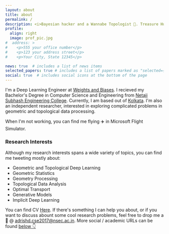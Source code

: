 ```yaml
---
layout: about
title: about
permalink: /
description: <i>Bayesian hacker and a Wannabe Topologist 🍩. Treasure Hunting in Non-Euclidean Spaces 🗺️.</i>
profile:
  align: right
  image: prof_pic.jpg
#  address: >
#    <p>555 your office number</p>
#    <p>123 your address street</p>
#    <p>Your City, State 12345</p>

news: true  # includes a list of news items
selected_papers: true # includes a list of papers marked as "selected={true}"
social: true  # includes social icons at the bottom of the page
---
```


I'm a Deep Learning Engineer at [Weights and Biases](https://wandb.ai). I recieved my Bachelor's Degree in Computer Science and Engineering from [Netaji Subhash Engineering College](https://nsec.ac.in). Currently, I am based out of [Kolkata](https://goo.gl/maps/JezzqBHDZnpeonq5A). I'm also an independent researcher, interested in exploring complicated problems in geometric and topological data processing.

When I'm not working, you can find me flying ✈️  in Microsoft Flight Simulator.

### Research Interests

Although my research interests spans a wide variety of topics, you can find me tweeting mostly about:

- Geometric and Topological Deep Learning
- Geometric Statistics
- Geometry Processing
- Topological Data Analysis
- Optimal Transport
- Generative Models
- Implicit Deep Learning

You can find CV [Here](./assets/pdf/Research%20Resume.pdf). If there's something I can help you about, or if you want to discuss abount some cool research problems, feel free to drop me a 📨 @ <adrishd.cse2017@nsec.ac.in>. More social / academic  URLs can be found [below 👇](#urls)
